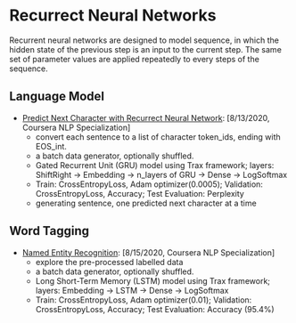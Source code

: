 # Recurrect Neural Networks

Recurrent neural networks are designed to model sequence, in which the hidden state of the previous step is an input to the current step. The same set of parameter values are applied repeatedly to every steps of the sequence.

## Language Model

* [Predict Next Character with Recurrect Neural Network](https://github.com/msfchen/machine_learning/tree/master/recurrentnn/predictnextchar): [8/13/2020, Coursera NLP Specialization]
  - convert each sentence to a list of character token_ids, ending with EOS_int.
  - a batch data generator, optionally shuffled.
  - Gated Recurrent Unit (GRU) model using Trax framework; layers: ShiftRight -> Embedding -> n_layers of GRU -> Dense -> LogSoftmax
  - Train: CrossEntropyLoss, Adam optimizer(0.0005); Validation: CrossEntropyLoss, Accuracy; Test Evaluation: Perplexity
  - generating sentence, one predicted next character at a time

## Word Tagging

* [Named Entity Recognition](https://github.com/msfchen/machine_learning/tree/master/recurrentnn/ner): [8/15/2020, Coursera NLP Specialization]
  - explore the pre-processed labelled data
  - a batch data generator, optionally shuffled.
  - Long Short-Term Memory (LSTM) model using Trax framework; layers: Embedding -> LSTM -> Dense -> LogSoftmax
  - Train: CrossEntropyLoss, Adam optimizer(0.01); Validation: CrossEntropyLoss, Accuracy; Test Evaluation: Accuracy (95.4%)
